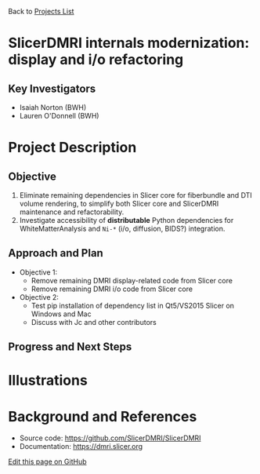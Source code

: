 Back to [Projects List](../../README.md#ProjectsList)

# SlicerDMRI internals modernization: display and i/o refactoring

## Key Investigators

- Isaiah Norton (BWH)
- Lauren O'Donnell (BWH)

# Project Description

## Objective

1. Eliminate remaining dependencies in Slicer core for fiberbundle and DTI volume rendering, to simplify both Slicer core
   and SlicerDMRI maintenance and refactorability.
2. Investigate accessibility of __distributable__ Python dependencies for WhiteMatterAnalysis and `Ni-*` (i/o, diffusion, BIDS?) integration.

## Approach and Plan

- Objective 1:
  - Remove remaining DMRI display-related code from Slicer core
  - Remove remaining DMRI i/o code from Slicer core
- Objective 2:
  - Test pip installation of dependency list in Qt5/VS2015 Slicer on Windows and Mac
  - Discuss with Jc and other contributors 

## Progress and Next Steps

<!--Describe progress and next steps in a few bullet points as you are making progress.-->

# Illustrations

<!--Add pictures and links to videos that demonstrate what has been accomplished.-->
<!--
![Description of picture](Example2.jpg)

![Some more images](Example2.jpg)
-->
# Background and References

<!--Use this space for information that may help people better understand your project, like links to papers, source code, or data.-->

- Source code: <https://github.com/SlicerDMRI/SlicerDMRI>
- Documentation: <https://dmri.slicer.org>

<!--Link for editing page when displayed in GitHub pages-->
<a href="{{site.github.repository_url}}/edit/master/{{page.path}}">Edit this page on GitHub</a>
